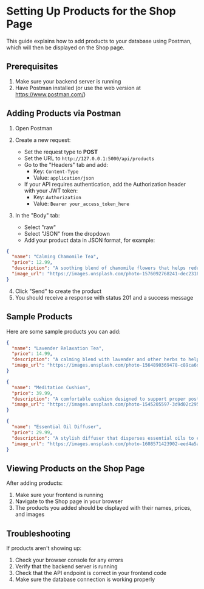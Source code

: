 # Setting Up Products for the Shop Page

This guide explains how to add products to your database using Postman, which will then be displayed on the Shop page.

## Prerequisites

1. Make sure your backend server is running
2. Have Postman installed (or use the web version at https://www.postman.com/)

## Adding Products via Postman

1. Open Postman
2. Create a new request:
   - Set the request type to **POST**
   - Set the URL to `http://127.0.0.1:5000/api/products`
   - Go to the "Headers" tab and add:
     - Key: `Content-Type`
     - Value: `application/json`
   - If your API requires authentication, add the Authorization header with your JWT token:
     - Key: `Authorization`
     - Value: `Bearer your_access_token_here`

3. In the "Body" tab:
   - Select "raw"
   - Select "JSON" from the dropdown
   - Add your product data in JSON format, for example:

```json
{
  "name": "Calming Chamomile Tea",
  "price": 12.99,
  "description": "A soothing blend of chamomile flowers that helps reduce stress and promotes better sleep.",
  "image_url": "https://images.unsplash.com/photo-1576092768241-dec231879fc3?ixlib=rb-1.2.1&auto=format&fit=crop&w=500&q=60"
}
```

4. Click "Send" to create the product
5. You should receive a response with status 201 and a success message

## Sample Products

Here are some sample products you can add:

```json
{
  "name": "Lavender Relaxation Tea",
  "price": 14.99,
  "description": "A calming blend with lavender and other herbs to help you unwind after a long day.",
  "image_url": "https://images.unsplash.com/photo-1564890369478-c89ca6d9cde9?ixlib=rb-1.2.1&auto=format&fit=crop&w=500&q=60"
}
```

```json
{
  "name": "Meditation Cushion",
  "price": 39.99,
  "description": "A comfortable cushion designed to support proper posture during meditation sessions.",
  "image_url": "https://images.unsplash.com/photo-1545205597-3d9d02c29597?ixlib=rb-1.2.1&auto=format&fit=crop&w=500&q=60"
}
```

```json
{
  "name": "Essential Oil Diffuser",
  "price": 29.99,
  "description": "A stylish diffuser that disperses essential oils to create a calming atmosphere in your space.",
  "image_url": "https://images.unsplash.com/photo-1608571423902-eed4a5ad8108?ixlib=rb-1.2.1&auto=format&fit=crop&w=500&q=60"
}
```

## Viewing Products on the Shop Page

After adding products:

1. Make sure your frontend is running
2. Navigate to the Shop page in your browser
3. The products you added should be displayed with their names, prices, and images

## Troubleshooting

If products aren't showing up:

1. Check your browser console for any errors
2. Verify that the backend server is running
3. Check that the API endpoint is correct in your frontend code
4. Make sure the database connection is working properly 